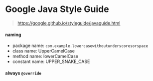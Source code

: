 # Google Java Style Guide

> https://google.github.io/styleguide/javaguide.html

#### naming

- package name: `com.example.lowercasewithoutunderscoresorspace`
- class name: UpperCamelCase
- method name: lowerCamelCase
- constant name: UPPER_SNAKE_CASE

#### always `@override`